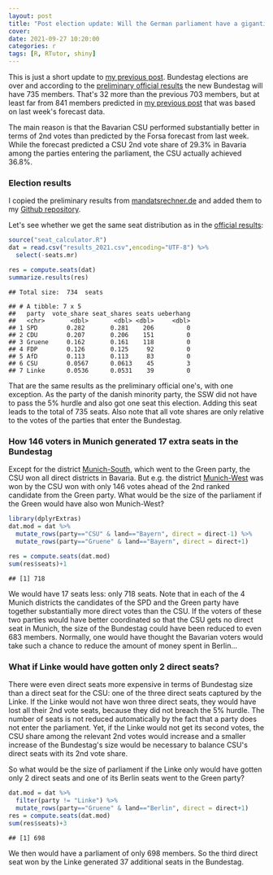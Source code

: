 ```yaml
---
layout: post
title: "Post election update: Will the German parliament have a gigantic size?"
cover: 
date: 2021-09-27 10:20:00
categories: r
tags: [R, RTutor, shiny]
---
```



This is just a short update to [my previous post](http://skranz.github.io/r/2021/09/24/bundestag2021.html). Bundestag elections are over and according to the [preliminary official results](https://www.bundeswahlleiter.de/bundestagswahlen/2021/ergebnisse.html) the new Bundestag will have 735 members. That's 32 more than the previous 703 members, but at least far from 841 members predicted in [my previous post](http://skranz.github.io/r/2021/09/24/bundestag2021.html) that was based on last week's forecast data.

The main reason is that the Bavarian CSU performed substantially better in terms of 2nd votes than predicted by the Forsa forecast from last week. While the forecast predicted a CSU 2nd vote share of 29.3% in Bavaria among the parties  entering the parliament, the CSU actually achieved 36.8%.

### Election results 

I copied the preliminary results from [mandatsrechner.de](https://www.mandatsrechner.de) and added them to my [Github repository](https://github.com/skranz/seat_calculator_bundestag).

Let's see whether we get the same seat distribution as in the [official results](https://www.bundeswahlleiter.de/bundestagswahlen/2021/ergebnisse/bund-99.html):

```r
source("seat_calculator.R")
dat = read.csv("results_2021.csv",encoding="UTF-8") %>%
  select(-seats.mr)

res = compute.seats(dat)
summarize.results(res)
```

```
## Total size:  734  seats
```

```
## # A tibble: 7 x 5
##   party  vote_share seat_shares seats ueberhang
##   <chr>       <dbl>       <dbl> <dbl>     <dbl>
## 1 SPD        0.282       0.281    206         0
## 2 CDU        0.207       0.206    151         0
## 3 Gruene     0.162       0.161    118         0
## 4 FDP        0.126       0.125     92         0
## 5 AfD        0.113       0.113     83         0
## 6 CSU        0.0567      0.0613    45         3
## 7 Linke      0.0536      0.0531    39         0
```

That are the same results as the preliminary official one's, with one exception. As the party of the danish minority party, the SSW did not have to pass the 5% hurdle and also got one seat this election. Adding this seat leads to the total of 735 seats. Also note that all vote shares are only relative to the votes of the parties that enter the Bundestag.


### How 146 voters in Munich generated 17 extra seats in the Bundestag

Except for the district [Munich-South](https://www.bundeswahlleiter.de/bundestagswahlen/2021/ergebnisse/bund-99/land-9/wahlkreis-219.html), which went to the Green party, the CSU won all direct districts in Bavaria. But e.g. the district [Munich-West](https://www.bundeswahlleiter.de/bundestagswahlen/2021/ergebnisse/bund-99/land-9/wahlkreis-220.html) was won by the CSU won with only 146 votes ahead of the 2nd ranked candidate from the Green party. What would be the size of the parliament if the Green would have also won Munich-West?


```r
library(dplyrExtras)
dat.mod = dat %>%
  mutate_rows(party=="CSU" & land=="Bayern", direct = direct-1) %>%
  mutate_rows(party=="Gruene" & land=="Bayern", direct = direct+1)
  
res = compute.seats(dat.mod)
sum(res$seats)+1
```

```
## [1] 718
```

We would have 17 seats less: only 718 seats. Note that in each of the 4 Munich districts the candidates of the SPD and the Green party have together substantially more direct votes than the CSU. If the voters of these two parties would have better coordinated so that the CSU gets no direct seat in Munich, the size of the Bundestag could have been reduced to even 683 members. Normally, one would have thought the Bavarian voters would take such a chance to reduce the amount of money spent in Berlin...

### What if Linke would have gotten only 2 direct seats?

There were even direct seats more expensive in terms of Bundestag size than a direct seat for the CSU: one of the three direct seats captured by the Linke. If the Linke would not have won three direct seats, they would have lost all their 2nd vote seats, because they did not breach the 5% hurdle. The number of seats is not reduced automatically by the fact that a party does not enter the parliament. Yet, if the Linke would not get its second votes, the CSU share among the relevant 2nd votes would increase and a smaller increase of the Bundestag's size would be necessary to balance CSU's direct seats with its 2nd vote share.

So what would be the size of parliament if the Linke only would have gotten only 2 direct seats and one of its Berlin seats went to the Green party?


```r
dat.mod = dat %>%
  filter(party != "Linke") %>%
  mutate_rows(party=="Gruene" & land=="Berlin", direct = direct+1)
res = compute.seats(dat.mod)
sum(res$seats)+3
```

```
## [1] 698
```

We then would have a parliament of only 698 members. So the third direct seat won by the Linke generated 37 additional seats in the Bundestag.



